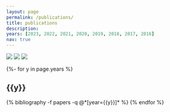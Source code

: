 ```yaml
---
layout: page
permalink: /publications/
title: publications
description:
years: [2023, 2022, 2021, 2020, 2019, 2018, 2017, 2016]
nav: true
---
```

<!-- _pages/publications.md -->
<div class="publications">
  <div class="photo-container">
    <img src="{{ https://github.com/AryehMiller/aryehmiller.github.io }}/assets/img/TREE_Cover.jpg">
    <img src="master/assets/img/CopeiaJPEG.jpg">
    <img src="master/assets/img/PsammodynastescoverJPEG.jpg">
  </div>

{%- for y in page.years %}
  <h2 class="year">{{y}}</h2>
  {% bibliography -f papers -q @*[year={{y}}]* %}
{% endfor %}
  
</div>
